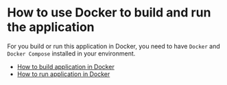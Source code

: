 # How to use Docker to build and run the application

For you build or run this application in Docker, you need to have `Docker` and `Docker Compose` installed in your environment.

* [How to build application in Docker](./how-to-build-application-in-docker.md)
* [How to run application in Docker](./how-to-run-application-in-docker.md)
